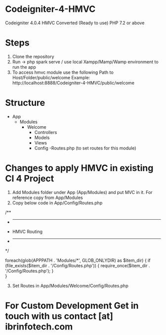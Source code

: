# Codeigniter-4-HMVC
Codeigniter 4.0.4 HMVC Converted (Ready to use)
PHP 7.2 or above


# Steps
1. Clone the repository
2. Run -> php spark serve / use local Xampp/Mamp/Wamp environment to run the app
3. To access hmvc module use the following Path to Host/Folder/public/welcome
Example: http://localhost:8888/Codeigniter-4-HMVC/public/welcome


# Structure
- App
    - Modules
        - Welcome
            - Controllers
            - Models
            - Views
            - Config
                -Routes.php (to set routes for this module)
                
# Changes to apply HMVC in existing CI 4 Project
1. Add Modules folder under App (App/Modules) and put MVC in it. For reference copy from App/Modules
2. Copy below code in App/Config/Routes.php

/**
 * --------------------------------------------------------------------
 * HMVC Routing
 * --------------------------------------------------------------------
 */

foreach(glob(APPPATH . 'Modules/*', GLOB_ONLYDIR) as $item_dir)
{
    if (file_exists($item_dir . '/Config/Routes.php'))
    {
        require_once($item_dir . '/Config/Routes.php');
    }    
}

3. Set Routes in App/Modules/Welcome/Config/Routes.php

# For Custom Development Get in touch with us contact [at] ibrinfotech.com
                
